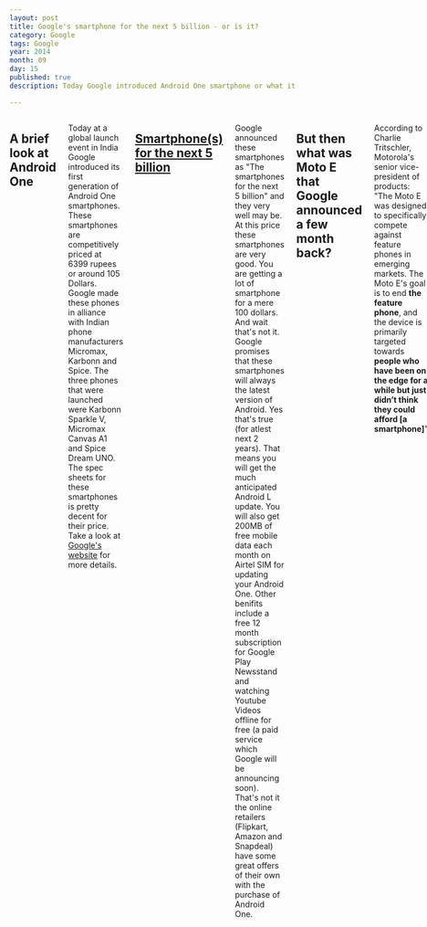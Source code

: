 ```yaml
---
layout: post
title: Google's smartphone for the next 5 billion - or is it?
category: Google
tags: Google 
year: 2014
month: 09
day: 15
published: true
description: Today Google introduced Android One smartphone or what it touted as smartphone for the next five billion. But is it really the smartphone for the next five billion? A closer look.

---
```


<div class="row">	
	<div class="span9 columns">
		<h2>A brief look at Android One</h2>
		<p>Today at a global launch event in India Google introduced its first generation of Android One smartphones. These smartphones are competitively priced at 6399 rupees or around 105 Dollars. Google made these phones in alliance with Indian phone manufacturers Micromax, Karbonn and Spice. The three phones that were launched were Karbonn Sparkle V, Micromax Canvas A1 and Spice Dream UNO. The spec sheets for these smartphones is pretty decent for their price. Take a look at <a href="http://www.android.com/one/india/" target="_blank">Google's website</a> for more details.</p>
		<h2><a href="http://googleblog.blogspot.in/2014/09/for-next-five-billion-android-one.html" target="_blank">Smartphone(s) for the next 5 billion</a></h2>
		<p>Google announced these smartphones as "The smartphones for the next 5 billion" and they very well may be. At this price these smartphones are very good. You are getting a lot of smartphone for a mere 100 dollars. And wait that's not it. Google promises that these smartphones will always the latest version of Android. Yes that's true (for atlest next 2 years). That means you will get the much anticipated Android L update. You will also get 200MB of free mobile data each month on Airtel SIM for updating your Android One. Other benifits include a free 12 month subscription for Google Play Newsstand and watching Youtube Videos offline for free (a paid service which Google will be announcing soon). That's not it the online retailers (Flipkart, Amazon and Snapdeal) have some great offers of their own with the purchase of Android One.</p>
		<h2>But then what was Moto E that Google announced a few month back?</h2>
		<p>According to Charlie Tritschler, Motorola's senior vice-president of products: "The Moto E was designed to specifically compete against feature phones in emerging markets. The Moto E's goal is to end <b>the feature phone</b>, and the device is primarily targeted towards <b>people who have been on the edge for a while but just didn’t think they could afford [a smartphone]</b>".</p>
		<p>So in short Motorola (an entity of Google at the time Moto E was announced) itself says that their smartphone Moto E was designed for people who couldn't afford a smarphone otherwise (or what Google refers as "The next five billion").</p>
		<p>But let's not get cynical here as Moto E was announced 4 months back and maybe Google took some strides forward to reduce the overall price. And also Moto E and Android One are developed by different companies in different countries (China vs India) so that maybe a contributing factor.</p>
		<h2>What's the deal with Redmi 1S?</h2>
		<p>Redmi 1S is a smartphone made by a chinese company Xiaomi. Xiaomi is famous for manufacturing brilliantly specced phones like Mi2 and Mi3. Redmi 1S is a smartphone which is priced at 5999 rupees or around 98 dollars. It has better screen, better processor, better performance than Moto E or Android One. You can <a href="http://www.bgr.in/news/spice-android-one-dream-uno-mi-498-vs-xiaomi-redmi-1s-specifications-and-features-compared/" target="_blank">compare the specs of Android One and Redmi 1S</a> yourself.</p>
		<h2>Holy Sh*!, so is Google lying about launching the smartphones for the next 5 billion?</h2>
		<p>Not exactly. If you have looked close enough at the comparison between Redmi 1S and Android One smartphones then you might have noticed by now that Redmi 1S runs on Android ver 4.3 whereas Android One phones run on latest Android ver 4.4.4. That's not the only advantage you get with Android One smartphones, you will also get 2 years of regular updates directly from Google. Whereas Redmi 1S will most probably stay on Android 4.3 forever. Also Android One are made by Indian companies like Micromax which are quite famous in India.</p>
		<h2>I am confused. Is Redmi 1S better or Android One?</h2>
		<p>Let's break down this question into individual components. First about the updates: If you are desigining a smartphone for the next five billion people then you should understand that they don't care about the updates. Don't believe me? Take a look yourself at <a href="http://en.wikipedia.org/wiki/Android_(operating_system)" target="_blank">the Android versions marketshare on this Wikipedia page</a>. It says that only 20% of smartphones are operating on Android 4.4.4 and the rest of 80% are operating on Android 4.3 or older version. If I consider myself as one of those "5 billion people" that Google mentioned then I will be quite satisfied with Android 4.3 in Remi 1S as I am getting more hardware for less price.</p>
		<p>Now the second point about Redmi 1S being manufactured by a chinese company Xiaomi. For those people who have used Micromax, Spice or Karbonn phones in past, they know that service centeres are crap. If your phone gets damaged then you are better off getting it repaired at a local shop. Now let's the position of Xiaomi's Redmi 1S. Redmi is a chinese company. It is still in process of setting up it's service centeres in India. In fact many of them are operating in various states across India. When you buy their phone from Flipkart you also get the list of service centeres across India. Given the bad condition of service centeres on Indian companies like Micromax I cannot expect Xiaomi's service centeres to be worse. Xiaomi has to make it's mark in India and it will deliver proper service in order to be more popular in the future. Whereas companies like Micromax are already quite settled in India and have become ignorant of after sale services.</p>
        </br>
		<p>I wrote this article to showcase the truth about Google's "Smartphones for the next 5 billion". I am not forcing anyone to buy any smartphone, but merely representing the reality of the sparse Android Smartphone market and the claims of giants.</p>
				
	</div>
</div> 
		
		
		
		
		
